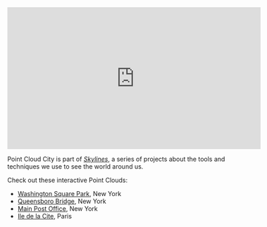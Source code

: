 <div class="video-container">
<iframe src="http://player.vimeo.com/video/89982874" width="575" height="323" frameborder="0" webkitAllowFullScreen mozallowfullscreen allowFullScreen></iframe>
</div>

Point Cloud City is part of [_Skylines_](http::/www.patriciogonzalezvivo.com/2014/skylines), a series of projects about the tools and techniques we use to see the world around us. 

Check out these interactive Point Clouds:

- [Washington Square Park](wash-sq/), New York
- [Queensboro Bridge](queensboro/), New York
- [Main Post Office](ny-post-office/), New York
- [Ile de la Cite](ile-de-la-cite/), Paris




